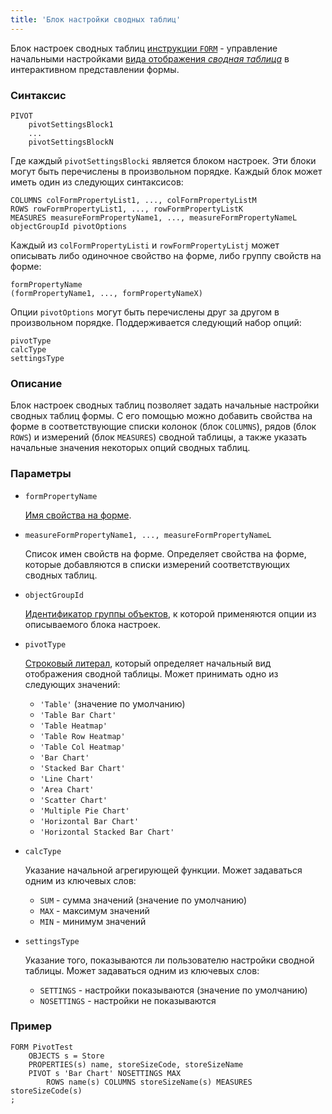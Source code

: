 ```yaml
---
title: 'Блок настройки сводных таблиц'
---
```


Блок настроек сводных таблиц [инструкции `FORM`](FORM_statement.md) - управление начальными настройками [вида отображения *сводная таблица*](Interactive_view.md#property) в интерактивном представлении формы.

### Синтаксис

```
PIVOT 
    pivotSettingsBlock1
    ... 
    pivotSettingsBlockN
```

Где каждый `pivotSettingsBlocki` является блоком настроек. Эти блоки могут быть перечислены в произвольном порядке. Каждый блок может иметь один из следующих синтаксисов:

```
COLUMNS colFormPropertyList1, ..., colFormPropertyListM 
ROWS rowFormPropertyList1, ..., rowFormPropertyListK 
MEASURES measureFormPropertyName1, ..., measureFormPropertyNameL
objectGroupId pivotOptions 
```

Каждый из `colFormPropertyListi` и `rowFormPropertyListj` может описывать либо одиночное свойство на форме, либо группу свойств на форме:

```
formPropertyName
(formPropertyName1, ..., formPropertyNameX)
```

Опции `pivotOptions` могут быть перечислены друг за другом в произвольном порядке. Поддерживается следующий набор опций:

```
pivotType
calcType
settingsType
```

### Описание

Блок настроек сводных таблиц позволяет задать начальные настройки сводных таблиц формы. С его помощью можно добавить свойства на форме в соответствующие списки колонок (блок `COLUMNS`), рядов (блок `ROWS`) и измерений (блок `MEASURES`) сводной таблицы, а также указать начальные значения некоторых опций сводных таблиц.

### Параметры 

- `formPropertyName`

    [Имя свойства на форме](Properties_and_actions_block.md#name). 

- `measureFormPropertyName1, ..., measureFormPropertyNameL`

    Список имен свойств на форме. Определяет свойства на форме, которые добавляются в списки измерений соответствующих сводных таблиц.

- `objectGroupId`

    [Идентификатор группы объектов](IDs.md#groupobjectid), к которой применяются опции из описываемого блока настроек.

- `pivotType`

    [Строковый литерал](Literals.md#strliteral), который определяет начальный вид отображения сводной таблицы. Может принимать одно из следующих значений:
    
    - `'Table'` (значение по умолчанию)
    - `'Table Bar Chart'`
    - `'Table Heatmap'`
    - `'Table Row Heatmap'`
    - `'Table Col Heatmap'`
    - `'Bar Chart'`
    - `'Stacked Bar Chart'`
    - `'Line Chart'`
    - `'Area Chart'`
    - `'Scatter Chart'`
    - `'Multiple Pie Chart'`
    - `'Horizontal Bar Chart'`
    - `'Horizontal Stacked Bar Chart'`
  
- `calcType`
       
    Указание начальной агрегирующей функции. Может задаваться одним из ключевых слов:

    - `SUM` - сумма значений (значение по умолчанию)
    - `MAX` - максимум значений
    - `MIN` - минимум значений
         
- `settingsType`

    Указание того, показываются ли пользователю настройки сводной таблицы. Может задаваться одним из ключевых слов:
    
    - `SETTINGS` - настройки показываются (значение по умолчанию)
    - `NOSETTINGS` - настройки не показываются

### Пример

```lsf
FORM PivotTest 
    OBJECTS s = Store
    PROPERTIES(s) name, storeSizeCode, storeSizeName
    PIVOT s 'Bar Chart' NOSETTINGS MAX 
        ROWS name(s) COLUMNS storeSizeName(s) MEASURES storeSizeCode(s)    
;
```